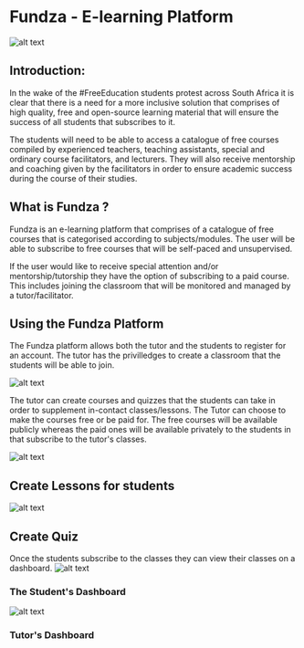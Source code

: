 # Fundza - E-learning Platform

![alt text](https://github.com/reacodacode/fundza/blob/master/assets/img/landingpage_fundza-crop.png)

## Introduction: 

In the wake of the #FreeEducation students protest across South Africa it is clear that there is a need for a more inclusive solution that comprises of high quality, free and open-source learning material that will ensure the success of all students that subscribes to it. 

The students will need to be able to access a catalogue of free courses compiled by experienced teachers, teaching assistants, special and ordinary course facilitators, and  lecturers. They will also receive mentorship and coaching given by the facilitators in order to ensure academic success during the course of their studies. 

## What is Fundza ?

Fundza is an e-learning platform that comprises of a catalogue of free courses that is categorised according to subjects/modules. The user will be able to subscribe to free courses that will be self-paced and unsupervised. 

If the user would like to receive special attention and/or mentorship/tutorship they have the option of subscribing to a paid course. This includes joining the classroom that will be monitored and managed by a tutor/facilitator.

## Using the Fundza Platform 

The Fundza platform allows both the tutor and the students to register for an account. The tutor has the privilledges to create a classroom that the students will be able to join. 

![alt text](https://github.com/reacodacode/fundza/blob/master/assets/img/signup_fundza-crop.png)

The tutor can create courses and quizzes that the students can take in order to supplement in-contact classes/lessons. The Tutor can choose to make the courses free or be paid for. The free courses will be available publicly whereas the paid ones will be available privately to the students in that subscribe to the tutor's classes. 

![alt text](https://github.com/reacodacode/fundza/blob/master/assets/img/lesson_fundza-crop.png)
## Create Lessons for students 

![alt text](https://github.com/reacodacode/fundza/blob/master/assets/img/createquiz_fundza-crop.png)
##  Create Quiz

Once the students subscribe to the classes they can view their classes on a dashboard. 
![alt text](https://github.com/reacodacode/fundza/blob/master/assets/img/classrooms_fundza-crop.png)
### The Student's Dashboard

![alt text](https://github.com/reacodacode/fundza/blob/master/assets/img/coursedash_fundza-crop.png)
### Tutor's Dashboard

  

